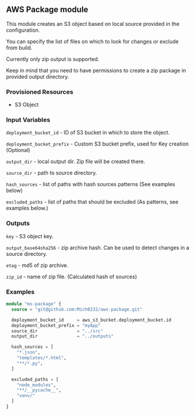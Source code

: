 ## AWS Package module

This module creates an S3 object based on local source provided in the configuration.

You can specify the list of files on which to look for changes or exclude from build.

Currently only zip output is supported.  

Keep in mind that you need to have permissions to create a zip package in provided output directory.


### Provisioned Resources

 - S3 Object

### Input Variables

`deployment_bucket_id` - ID of S3 bucket in which to store the object.

`deployment_bucket_prefix` - Custom S3 bucket prefix, used for Key creation (Optional)

`output_dir` - local output dir. Zip file will be created there.

`source_dir` - path to source directory.

`hash_sources` - list of paths with hash sources patterns (See examples below)

`excluded_paths` - list of paths that should be excluded (As patterns, see examples below.)


### Outputs

`key` - S3 object key.

`output_base64sha256` - zip archive hash. Can be used to detect changes in a source directory.

`etag` - md5 of zip archive.

`zip_id` - name of zip file. (Calculated hash of sources)


### Examples

```terraform
module "ms-package" {
  source = "git@github.com:Mich0232/aws-package.git"

  deployment_bucket_id     = aws_s3_bucket.deployment_bucket.id
  deployment_bucket_prefix = "myApp"
  source_dir               = "../src"
  output_dir               = "../outputs"

  hash_sources = [
    "*.json",
    "templates/*.html",
    "**/*.py",
  ]

  excluded_paths = [
    "node_modules",
    "**/__pycache__",
    "venv/"
  ]
}
```
